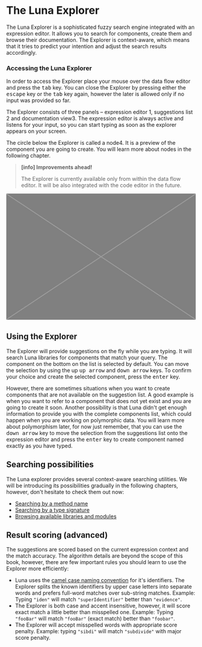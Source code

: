 # The Luna Explorer

The Luna Explorer is a sophisticated fuzzy search engine integrated with an expression editor. It allows you to search for components, create them and browse their documentation. The Explorer is context-aware, which means that it tries to predict your intention and adjust the search results accordingly. 

### Accessing the Luna Explorer

In order to access the Explorer place your mouse over the data flow editor and press the <kbd>tab</kbd> key. You can close the Explorer by pressing either the <kbd>escape</kbd> key or the <kbd>tab</kbd> key again, however the later is allowed only if no input was provided so far. 

The Explorer consists of three panels – expression editor <span class="uiref">1</span>, suggestions list <span class="uiref">2</span> and documentation view<span class="uiref">3</span>. The expression editor is always active and listens for your input, so you can start typing as soon as the explorer appears on your screen.

The circle below the Explorer is called a node<span class="uiref">4</span>. It is a preview of the component you are going to create. You will learn more about nodes in the following chapter.

> **[info] Improvements ahead!**
>
> The Explorer is currently available only from within the data flow editor. It will be also integrated with the code editor in the future.


![](/assets/placeholder.jpg)


## Using the Explorer
The Explorer will provide suggestions on the fly while you are typing. It will search Luna libraries for components that match your query. The component on the bottom on the list is selected by default. You can move the selection by using the up <kbd>up arrow</kbd> and <kbd>down arrow</kbd> keys. To confirm your choice and create the selected component, press the <kbd>enter</kbd> key.

However, there are sometimes situations when you want to create components that are not available on the suggestion list. A good example is when you want to refer to a component that does not yet exist and you are going to create it soon. Another possibility is that Luna didn't get enough information to provide you with the complete components list, which could happen when you are working on polymorphic data. You will learn more about polymorphism later, for now just remember, that you can use the <kbd>down arrow</kbd> key to move the selection from the suggestions list onto the expression editor and press the <kbd>enter</kbd> key to create component named exactly as you have typed.


## Searching possibilities
The Luna explorer provides several context-aware searching utilities. We will be introducing its possibilities gradually in the following chapters, however, don't hesitate to check them out now:

* [Searching by a method name](dummy.md)
* [Searching by a type signature](dummy.md)
* [Browsing available libraries and modules](dummy.md)


## Result scoring (advanced)
The suggestions are scored based on the current expression context and the match accuracy. The algorithm details are beyond the scope of this book, however, there are few important rules you should learn to use the Explorer more efficiently:

* Luna uses the [camel case naming convention](dummy.md) for it's identifiers. The Explorer splits the known identifiers by upper case letters into separate words and prefers full-word matches over sub-string matches.
Example: Typing `"iden"` will match `"superIdentifier"` better than `"evidence"`.
* The Explorer is both case and accent insensitive, however, it will score exact match a little better than misspelled one.
Example: Typing `"fooBar"` will match `"fooBar"` (exact match) better than `"foobar"`.
* The Explorer will accept misspelled words with appropriate score penalty.
Example: typing `"sibdi"` will match `"subdivide"` with major score penalty.




